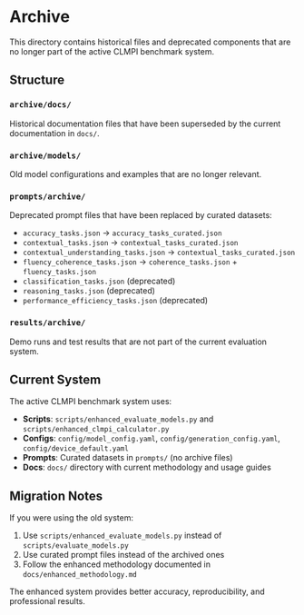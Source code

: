 # Archive

This directory contains historical files and deprecated components that are no longer part of the active CLMPI benchmark system.

## Structure

### `archive/docs/`
Historical documentation files that have been superseded by the current documentation in `docs/`.

### `archive/models/`
Old model configurations and examples that are no longer relevant.

### `prompts/archive/`
Deprecated prompt files that have been replaced by curated datasets:
- `accuracy_tasks.json` → `accuracy_tasks_curated.json`
- `contextual_tasks.json` → `contextual_tasks_curated.json`
- `contextual_understanding_tasks.json` → `contextual_tasks_curated.json`
- `fluency_coherence_tasks.json` → `coherence_tasks.json` + `fluency_tasks.json`
- `classification_tasks.json` (deprecated)
- `reasoning_tasks.json` (deprecated)
- `performance_efficiency_tasks.json` (deprecated)

### `results/archive/`
Demo runs and test results that are not part of the current evaluation system.

## Current System

The active CLMPI benchmark system uses:
- **Scripts**: `scripts/enhanced_evaluate_models.py` and `scripts/enhanced_clmpi_calculator.py`
- **Configs**: `config/model_config.yaml`, `config/generation_config.yaml`, `config/device_default.yaml`
- **Prompts**: Curated datasets in `prompts/` (no archive files)
- **Docs**: `docs/` directory with current methodology and usage guides

## Migration Notes

If you were using the old system:
1. Use `scripts/enhanced_evaluate_models.py` instead of `scripts/evaluate_models.py`
2. Use curated prompt files instead of the archived ones
3. Follow the enhanced methodology documented in `docs/enhanced_methodology.md`

The enhanced system provides better accuracy, reproducibility, and professional results.
